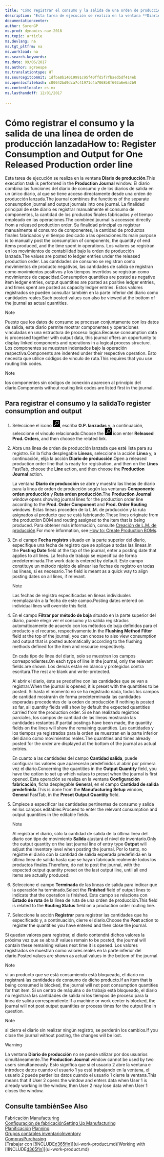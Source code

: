 ```yaml
---
title: "Cómo registrar el consumo y la salida de una orden de producción"
description: "Esta tarea de ejecución se realiza en la ventana **Diario de producción**. El diario combina las funciones del diario de consumo y de los diarios de salida en un único diario, al que se tiene acceso directamente desde una orden de producción lanzada. La finalidad principal de este diario es registrar manualmente el consumo de componentes, la cantidad de los productos finales fabricados y el tiempo empleado en las operaciones. Su finalidad principal es registrar manualmente el consumo de componentes, la cantidad de productos finales fabricados y el tiempo dedicado a las operaciones."
documentationcenter: 
author: SorenGP
ms.prod: dynamics-nav-2018
ms.topic: article
ms.devlang: na
ms.tgt_pltfrm: na
ms.workload: na
ms.search.keywords: 
ms.date: 09/06/2017
ms.author: sgroespe
ms.translationtype: HT
ms.sourcegitcommit: 1dfba8b14019991c95f40ffd5f7fbaed5df414eb
ms.openlocfilehash: c00642bd9dca7c41971c4a7068b8f603a6e6a2b9
ms.contentlocale: es-mx
ms.lasthandoff: 12/01/2017

---
```

# <a name="how-to-register-consumption-and-output-for-one-released-production-order-line"></a><span data-ttu-id="96baf-106">Cómo registrar el consumo y la salida de una línea de orden de producción lanzada</span><span class="sxs-lookup"><span data-stu-id="96baf-106">How to: Register Consumption and Output for One Released Production order line</span></span>
<span data-ttu-id="96baf-107">Esta tarea de ejecución se realiza en la ventana **Diario de producción**.</span><span class="sxs-lookup"><span data-stu-id="96baf-107">This execution task is performed in the **Production Journal** window.</span></span> <span data-ttu-id="96baf-108">El diario combina las funciones del diario de consumo y de los diarios de salida en un único diario, al que se tiene acceso directamente desde una orden de producción lanzada.</span><span class="sxs-lookup"><span data-stu-id="96baf-108">The journal combines the functions of the separate consumption journal and output journals into one journal.</span></span> <span data-ttu-id="96baf-109">La finalidad principal de este diario es registrar manualmente el consumo de componentes, la cantidad de los productos finales fabricados y el tiempo empleado en las operaciones.</span><span class="sxs-lookup"><span data-stu-id="96baf-109">The combined journal is accessed directly from a released production order.</span></span> <span data-ttu-id="96baf-110">Su finalidad principal es registrar manualmente el consumo de componentes, la cantidad de productos finales fabricados y el tiempo dedicado a las operaciones.</span><span class="sxs-lookup"><span data-stu-id="96baf-110">Its main purpose is to manually post the consumption of components, the quantity of end items produced, and the time spent in operations.</span></span> <span data-ttu-id="96baf-111">Los valores se registran en los movimientos de contabilidad bajo la orden de producción lanzada.</span><span class="sxs-lookup"><span data-stu-id="96baf-111">The values are posted to ledger entries under the released production order.</span></span> <span data-ttu-id="96baf-112">Las cantidades de consumo se registran como movimientos de producto negativos, las cantidades de salida se registran como movimientos positivos y los tiempos invertidos se registran como movimientos de capacidad.</span><span class="sxs-lookup"><span data-stu-id="96baf-112">Consumption quantities are posted as negative item ledger entries, output quantities are posted as positive ledger entries, and times spent are posted as capacity ledger entries.</span></span> <span data-ttu-id="96baf-113">Estos valores registrados se pueden consultar también en la parte inferior del diario como cantidades reales.</span><span class="sxs-lookup"><span data-stu-id="96baf-113">Such posted values can also be viewed at the bottom of the journal as actual quantities.</span></span>  

> [!NOTE]  
>  <span data-ttu-id="96baf-114">Puesto que los datos de consumo se procesan conjuntamente con los datos de salida, este diario permite mostrar componentes y operaciones vinculadas en una estructura de proceso lógica.</span><span class="sxs-lookup"><span data-stu-id="96baf-114">Because consumption data is processed together with output data, this journal offers an opportunity to display linked components and operations in a logical process structure.</span></span> <span data-ttu-id="96baf-115">Los componentes se muestran indentados bajo la operación respectiva.</span><span class="sxs-lookup"><span data-stu-id="96baf-115">Components are indented under their respective operation.</span></span> <span data-ttu-id="96baf-116">Esto necesita que utilice códigos de vínculo de ruta.</span><span class="sxs-lookup"><span data-stu-id="96baf-116">This requires that you use routing link codes.</span></span>  

> [!NOTE]  
>  <span data-ttu-id="96baf-117">los componentes sin códigos de conexión aparecen al principio del diario.</span><span class="sxs-lookup"><span data-stu-id="96baf-117">Components without routing link codes are listed first in the journal.</span></span>  

## <a name="to-register-consumption-and-output"></a><span data-ttu-id="96baf-118">Para registrar el consumo y la salida</span><span class="sxs-lookup"><span data-stu-id="96baf-118">To register consumption and output</span></span>  
1.  <span data-ttu-id="96baf-119">Seleccione el icono ![Buscar página o informe](media/ui-search/search_small.png "icono Buscar página o informe"), escriba **O.P. lanzadas** y, a continuación, seleccione el vínculo relacionado.</span><span class="sxs-lookup"><span data-stu-id="96baf-119">Choose the ![Search for Page or Report](media/ui-search/search_small.png "Search for Page or Report icon") icon enter **Released Prod. Orders**, and then choose the related link.</span></span>  
2.  <span data-ttu-id="96baf-120">Abra una línea de orden de producción lanzada que esté lista para su registro. En la ficha desplegable **Líneas**, seleccione la acción **Línea** y, a continuación, elija la acción **Diario de producción**.</span><span class="sxs-lookup"><span data-stu-id="96baf-120">Open a released production order line that is ready for registration, and then on the **Lines** FastTab, choose the **Line** action, and then choose the **Production Journal** action.</span></span>  

    <span data-ttu-id="96baf-121">La ventana **Diario de producción** se abre y muestra las líneas de diario para la línea de orden de producción según las ventanas **Componente orden producción** y **Ruta orden producción**.</span><span class="sxs-lookup"><span data-stu-id="96baf-121">The **Production Journal** window opens showing journal lines for the production order line according to the **Prod. Order Component** and **Prod. Order Routing** windows.</span></span> <span data-ttu-id="96baf-122">Estas líneas proceden de la L.M. de producción y la ruta asignados al producto que se está fabricando.</span><span class="sxs-lookup"><span data-stu-id="96baf-122">These lines originate from the production BOM and routing assigned to the item that is being produced.</span></span> <span data-ttu-id="96baf-123">Para obtener más información, consulte [Creación de L.M. de producción](production-how-to-create-routings.md).</span><span class="sxs-lookup"><span data-stu-id="96baf-123">For more information, see [How to: Create Production BOMs](production-how-to-create-routings.md).</span></span>  

3.  <span data-ttu-id="96baf-124">En el campo **Fecha registro** situado en la parte superior del diario, especifique una fecha de registro que se aplique a todas las líneas.</span><span class="sxs-lookup"><span data-stu-id="96baf-124">In the **Posting Date** field at the top of the journal, enter a posting date that applies to all lines.</span></span> <span data-ttu-id="96baf-125">La fecha de trabajo se especifica de forma predeterminada.</span><span class="sxs-lookup"><span data-stu-id="96baf-125">The work date is entered by default.</span></span> <span data-ttu-id="96baf-126">Este campo constituye un método rápido de alinear las fechas de registro en todas las líneas, si es necesario.</span><span class="sxs-lookup"><span data-stu-id="96baf-126">The field is meant as a quick way to align posting dates on all lines, if relevant.</span></span>  

    > [!NOTE]  
    >  <span data-ttu-id="96baf-127">Las fechas de registro especificadas en líneas individuales reemplazarán a la fecha de este campo.</span><span class="sxs-lookup"><span data-stu-id="96baf-127">Posting dates entered on individual lines will override this field.</span></span>  

4.  <span data-ttu-id="96baf-128">En el campo **Filtrar por método de baja** situado en la parte superior del diario, puede elegir ver el consumo y la salida registrados automáticamente de acuerdo con los métodos de baja definidos para el producto y el recurso, respectivamente.</span><span class="sxs-lookup"><span data-stu-id="96baf-128">In the **Flushing Method Filter** field at the top of the journal, you can choose to also view consumption and output that is posted automatically according to the flushing methods defined for the item and resource respectively.</span></span>  

    <span data-ttu-id="96baf-129">En cada tipo de línea del diario, solo se muestran los campos correspondientes.</span><span class="sxs-lookup"><span data-stu-id="96baf-129">On each type of line in the journal, only the relevant fields are shown.</span></span> <span data-ttu-id="96baf-130">Los demás están en blanco y protegidos contra escritura.</span><span class="sxs-lookup"><span data-stu-id="96baf-130">The rest are blank and write-protected.</span></span>  

    <span data-ttu-id="96baf-131">Al abrir el diario, éste se predefine con las cantidades que se van a registrar.</span><span class="sxs-lookup"><span data-stu-id="96baf-131">When the journal is opened, it is preset with the quantities to be posted.</span></span> <span data-ttu-id="96baf-132">Si hasta el momento no se ha registrado nada, todos los campos de cantidad mostrarán de forma predeterminada las cantidades esperadas procedentes de la orden de producción.</span><span class="sxs-lookup"><span data-stu-id="96baf-132">If nothing is posted so far, all quantity fields will show by default the expected quantities carried from the production order.</span></span> <span data-ttu-id="96baf-133">Si se han realizado registros parciales, los campos de cantidad de las líneas mostrarán las cantidades restantes.</span><span class="sxs-lookup"><span data-stu-id="96baf-133">If partial postings have been made, the quantity fields on the lines will show the remaining quantities.</span></span> <span data-ttu-id="96baf-134">Las cantidades y los tiempos ya registrados para la orden se muestran en la parte inferior del diario como movimientos reales.</span><span class="sxs-lookup"><span data-stu-id="96baf-134">The quantities and times already posted for the order are displayed at the bottom of the journal as actual entries.</span></span>  

    <span data-ttu-id="96baf-135">En cuanto a las cantidades del campo **Cantidad salida**, puede configurar los valores que aparecerán predefinidos al abrir por primera vez el diario.</span><span class="sxs-lookup"><span data-stu-id="96baf-135">Concerning the quantities in the **Output Quantity** field, you have the option to set up which values to preset when the journal is first opened.</span></span> <span data-ttu-id="96baf-136">Esta operación se realiza en la ventana **Configuración fabricación**, ficha desplegable **General**, en el campo **Cantidad de salida predefinida**.</span><span class="sxs-lookup"><span data-stu-id="96baf-136">This is done from the **Manufacturing Setup** window, **General** FastTab, in the **Preset Output Quantity** field.</span></span> 

5.  <span data-ttu-id="96baf-137">Empiece a especificar las cantidades pertinentes de consumo y salida en los campos editables.</span><span class="sxs-lookup"><span data-stu-id="96baf-137">Proceed to enter the relevant consumption and output quantities in the editable fields.</span></span>  

    > [!NOTE]  
    >  <span data-ttu-id="96baf-138">Al registrar el diario, sólo la cantidad de salida de la última línea del diario con tipo de movimiento **Salida** ajustará el nivel de inventario.</span><span class="sxs-lookup"><span data-stu-id="96baf-138">Only the output quantity on the last journal line of entry type **Output** will adjust the inventory level when posting the journal.</span></span> <span data-ttu-id="96baf-139">Por lo tanto, no registre el diario con la cantidad de salida esperada predefinida en la última línea de salida hasta que se hayan fabricado realmente todos los productos finales.</span><span class="sxs-lookup"><span data-stu-id="96baf-139">Therefore, do not to post the journal, with the expected output quantity preset on the last output line, until all end items are actually produced.</span></span>  

6.  <span data-ttu-id="96baf-140">Seleccione el campo **Terminada** de las líneas de salida para indicar que la operación ha terminado.</span><span class="sxs-lookup"><span data-stu-id="96baf-140">Select the **Finished** field of output lines to indicate that the operation is finished.</span></span> <span data-ttu-id="96baf-141">Este campo se relaciona con **Estado de ruta** de la línea de ruta de una orden de producción.</span><span class="sxs-lookup"><span data-stu-id="96baf-141">This field is related to the **Routing Status** field on a production order routing line.</span></span>  
7.  <span data-ttu-id="96baf-142">Seleccione la acción **Registrar** para registrar las cantidades que ha especificado y, a continuación, cierre el diario.</span><span class="sxs-lookup"><span data-stu-id="96baf-142">Choose the **Post** action to register the quantities you have entered and then close the journal.</span></span>  

<span data-ttu-id="96baf-143">Si quedan valores para registrar, el diario contendrá dichos valores la próxima vez que se abra.</span><span class="sxs-lookup"><span data-stu-id="96baf-143">If values remain to be posted, the journal will contain these remaining values next time it is opened.</span></span> <span data-ttu-id="96baf-144">Los valores registrados se muestran como valores reales en la parte inferior del diario.</span><span class="sxs-lookup"><span data-stu-id="96baf-144">Posted values are shown as actual values in the bottom of the journal.</span></span>  

> [!NOTE]  
>  <span data-ttu-id="96baf-145"> si un producto que se está consumiendo está bloqueado, el diario no registrará las cantidades de consumo de dicho producto.</span><span class="sxs-lookup"><span data-stu-id="96baf-145">If an item that is being consumed is blocked, the journal will not post consumption quantities for that item.</span></span> <span data-ttu-id="96baf-146">Si un centro de máquina o de trabajo está bloqueado, el diario no registrará las cantidades de salida ni los tiempos de proceso para la línea de salida correspondiente.</span><span class="sxs-lookup"><span data-stu-id="96baf-146">If a machine or work center is blocked, the journal will not post output quantities or process times for the output line in question.</span></span>  

> [!NOTE]  
>  <span data-ttu-id="96baf-147">si cierra el diario sin realizar ningún registro, se perderán los cambios.</span><span class="sxs-lookup"><span data-stu-id="96baf-147">If you close the journal without posting, the changes will be lost.</span></span>  

> [!WARNING]  
>  <span data-ttu-id="96baf-148">La ventana **Diario de producción** no se puede utilizar por dos usuarios simultáneamente.</span><span class="sxs-lookup"><span data-stu-id="96baf-148">The **Production Journal** window cannot be used by two users simultaneously.</span></span> <span data-ttu-id="96baf-149">Esto significa que si el usuario 2 abre la ventana e introduce datos cuando el usuario 1 ya está trabajando en la ventana, el usuario 2 puede perder los datos cuando el usuario 1 cierre la ventana.</span><span class="sxs-lookup"><span data-stu-id="96baf-149">This means that if User 2 opens the window and enters data when User 1 is already working in the window, then User 2 may lose data when User 1 closes the window.</span></span>  

## <a name="see-also"></a><span data-ttu-id="96baf-150">Consulte también</span><span class="sxs-lookup"><span data-stu-id="96baf-150">See Also</span></span>  
<span data-ttu-id="96baf-151">[Fabricación](production-manage-manufacturing.md)  </span><span class="sxs-lookup"><span data-stu-id="96baf-151">[Manufacturing](production-manage-manufacturing.md)  </span></span>  
[<span data-ttu-id="96baf-152">Configuración de fabricación</span><span class="sxs-lookup"><span data-stu-id="96baf-152">Setting Up Manufacturing</span></span>](production-configure-production-processes.md)  
<span data-ttu-id="96baf-153">[Planificación](production-planning.md)    </span><span class="sxs-lookup"><span data-stu-id="96baf-153">[Planning](production-planning.md)    </span></span>  
[<span data-ttu-id="96baf-154">Grupos contables inventario</span><span class="sxs-lookup"><span data-stu-id="96baf-154">Inventory</span></span>](inventory-manage-inventory.md)  
[<span data-ttu-id="96baf-155">Compras</span><span class="sxs-lookup"><span data-stu-id="96baf-155">Purchasing</span></span>](purchasing-manage-purchasing.md)  
<span data-ttu-id="96baf-156">[Trabajar con [!INCLUDE[d365fin](includes/d365fin_md.md)]](ui-work-product.md)</span><span class="sxs-lookup"><span data-stu-id="96baf-156">[Working with [!INCLUDE[d365fin](includes/d365fin_md.md)]](ui-work-product.md)</span></span>

